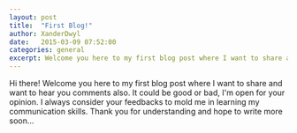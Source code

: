 ```yaml
---
layout: post
title:  "First Blog!"
author: XanderDwyl
date:   2015-03-09 07:52:00
categories: general
excerpt: Welcome you here to my first blog post where I want to share and want to hear you comments also.
---
```


Hi there! Welcome you here to my first blog post where I want to share and want to hear you comments also. It could be good or bad, I'm open for your opinion. I always consider your feedbacks to mold me in learning my communication skills. Thank you for understanding and hope to write more soon...



